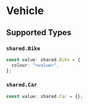 # Vehicle


## Supported Types

### `shared.Bike`

```typescript
const value: shared.Bike = {
  colour: "<value>",
};
```

### `shared.Car`

```typescript
const value: shared.Car = {};
```

